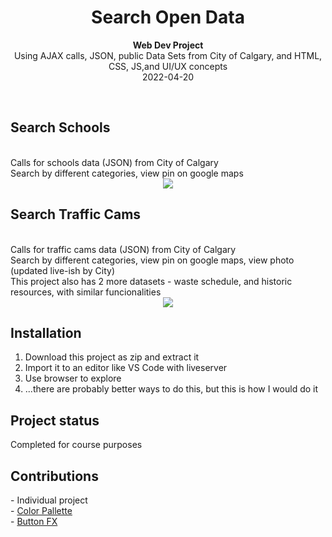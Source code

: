 
<h1 align="center">Search Open Data</h1>
<p align="center"><strong>Web Dev Project</strong>
<br>Using AJAX calls, JSON, public Data Sets from City of Calgary, and HTML, CSS, JS,and UI/UX concepts
<br>2022-04-20</p>
<br/>

<h2>Search Schools</h2>
<br>Calls for schools data (JSON) from City of Calgary
<br>Search by different categories, view pin on google maps
<div align="center"><img src="https://i.imgur.com/sPmI1zI.gif"></img></div>


<h2>Search Traffic Cams</h2>
<br>Calls for traffic cams data (JSON) from City of Calgary
<br>Search by different categories, view pin on google maps, view photo (updated live-ish by City)
<br>This project also has 2 more datasets - waste schedule, and historic resources, with similar funcionalities
<div align="center"><img src="https://i.imgur.com/LxmDdPY.gif"></img></div>


<h2>Installation</h2>

1. Download this project as zip and extract it
2. Import it to an editor like VS Code with liveserver 
3. Use browser to explore
4. ...there are probably better ways to do this, but this is how I would do it

<h2>Project status</h2>
Completed for course purposes


<h2>Contributions</h2>
- Individual project<br>
- <a href="http://colormind.io/" target="_blank"> Color Pallette </a><br>
- <a href="https://codepen.io/seme332/pen/reJOwo" target="_blank"> Button FX</a>